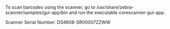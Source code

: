 To scan barcodes using the scanner, go to /usr/share/zebra-scanner/samples/gui-app/bin and run the executable corescanner-gui-app.

Scanner Serial Number: DS4608-SR00007ZZWW
